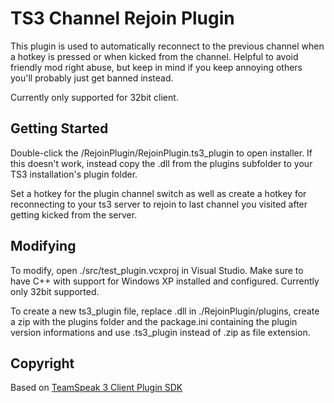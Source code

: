 # TS3 Channel Rejoin Plugin

This plugin is used to automatically reconnect to the previous channel when a hotkey is pressed or when kicked from the channel. Helpful to avoid friendly mod right abuse, but keep in mind if you keep annoying others you'll probably just get banned instead.

Currently only supported for 32bit client.

## Getting Started
Double-click the /RejoinPlugin/RejoinPlugin.ts3_plugin to open installer. 
If this doesn't work, instead copy the .dll from the plugins subfolder to your TS3 installation's plugin folder.

Set a hotkey for the plugin channel switch as well as create a hotkey for reconnecting to your ts3 server to rejoin to last channel you visited after getting kicked from the server.

## Modifying

To modify, open ./src/test_plugin.vcxproj in Visual Studio. Make sure to have C++ with support for Windows XP installed and configured.
Currently only 32bit supported.

To create a new ts3_plugin file, replace .dll in ./RejoinPlugin/plugins, create a zip with the plugins folder and the package.ini containing the plugin version informations and use .ts3_plugin instead of .zip as file extension.

## Copyright
Based on [TeamSpeak 3 Client Plugin SDK](https://github.com/TeamSpeak-Systems/ts3client-pluginsdk)